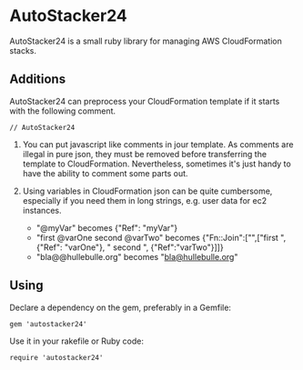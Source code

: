 # AutoStacker24

AutoStacker24 is a small ruby library for managing AWS CloudFormation stacks.

## Additions

AutoStacker24 can preprocess your CloudFormation template if it starts with the following comment.

    // AutoStacker24

1. You can put javascript like comments in jour template.
   As comments are illegal in pure json, they must be removed before transferring the template
   to CloudFormation. Nevertheless, sometimes it's just handy to have the ability to comment some parts out.

2. Using variables in CloudFormation json can be quite cumbersome, especially if you need them in
   long strings, e.g. user data for ec2 instances.
   - "@myVar" becomes {"Ref": "myVar"}
   - "first @varOne second @varTwo" becomes {"Fn::Join":["",["first ", {"Ref": "varOne"}, " second ", {"Ref":"varTwo"}]]}
   - "bla@@hullebulle.org" becomes "bla@hullebulle.org"

## Using

Declare a dependency on the gem, preferably in a Gemfile:

    gem 'autostacker24'

Use it in your rakefile or Ruby code:

    require 'autostacker24'

